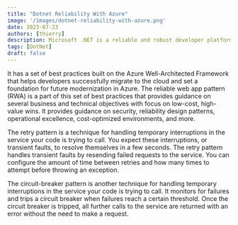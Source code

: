 ```yaml
---
title: "Dotnet Reliability With Azure"
image: '/images/dotnet-reliability-with-azure.png'
date: 2023-07-23
authors: [thierry]
description: Microsoft .NET is a reliable and robust developer platform that supports Windows, macOS, and Linux operating systems.
tags: [DotNet]
draft: false
---
```


 It has a set of best practices built on the Azure Well-Architected Framework that helps developers successfully migrate to the cloud and set a foundation for future modernization in Azure. The reliable web app pattern (RWA) is a part of this set of best practices that provides guidance on several business and technical objectives with focus on low-cost, high-value wins. It provides guidance on security, reliability design patterns, operational excellence, cost-optimized environments, and more.

The retry pattern is a technique for handling temporary interruptions in the service your code is trying to call. You expect these interruptions, or transient faults, to resolve themselves in a few seconds. The retry pattern handles transient faults by resending failed requests to the service. You can configure the amount of time between retries and how many times to attempt before throwing an exception.

The circuit-breaker pattern is another technique for handling temporary interruptions in the service your code is trying to call. It monitors for failures and trips a circuit breaker when failures reach a certain threshold. Once the circuit breaker is tripped, all further calls to the service are returned with an error without the need to make a request.